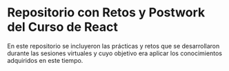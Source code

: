 # Repositorio con Retos y Postwork del Curso de React 

En este repositorio se incluyeron las prácticas y retos que se desarrollaron durante las sesiones virtuales y cuyo objetivo era aplicar los conocimientos adquiridos en este tiempo.